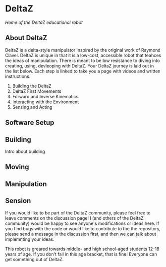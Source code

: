 # DeltaZ
_Home of the DeltaZ educational robot_

## About DeltaZ
DeltaZ is a delta-style manipulator inspired by the original work of Raymond Clavel. DeltaZ is unique in that it is a low-cost, accessible robot that teahces the ideas of manipulation. There is meant to be low resistance to diving into creating, using, devleoping with DeltaZ. Your DeltaZ journey is laid out in the list below. Each step is linked to take you a page with videos and written instructions. 

1. Building the DeltaZ
2. DeltaZ First Movements
3. Forward and Inverse Kinematics
4. Interacting with the Environment
5. Sensing and Acting

## Software Setup

## Building
Intro about building

## Moving

## Manipulation

## Sension

If you would like to be part of the DeltaZ community, please feel free to leave comments on the discussion page! I (and others of the DeltaZ community) would be happy to see anyone's modifications or ideas here. If you find bugs with the code or would like to contribute to the the repository, please send a message in the discussion first, and then we can talk about implemnting your ideas. 

This robot is greared towards middle- and high school-aged students 12-18 years of age. If you don't fall in this age bracket, that is fine! Everyone can get something out of DeltaZ. 


